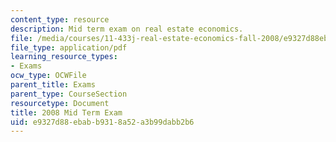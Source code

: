 ```yaml
---
content_type: resource
description: Mid term exam on real estate economics.
file: /media/courses/11-433j-real-estate-economics-fall-2008/e9327d88ebabb9318a52a3b99dabb2b6_exam1_2008.pdf
file_type: application/pdf
learning_resource_types:
- Exams
ocw_type: OCWFile
parent_title: Exams
parent_type: CourseSection
resourcetype: Document
title: 2008 Mid Term Exam
uid: e9327d88-ebab-b931-8a52-a3b99dabb2b6
---
```

